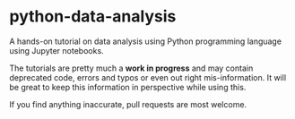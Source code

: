# python-data-analysis
A hands-on tutorial on data analysis using Python programming language using Jupyter notebooks.

The tutorials are pretty much a **work in progress** and may contain deprecated code, errors and
typos or even out right mis-information. It will be great to keep this information in perspective
while using this.

If you find anything inaccurate, pull requests are most welcome.

